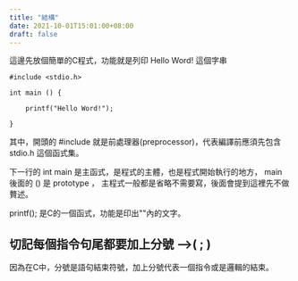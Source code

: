 ```yaml
---
title: "結構"
date: 2021-10-01T15:01:00+08:00
draft: false
---
```

這邊先放個簡單的C程式，功能就是列印 Hello Word! 這個字串

```
#include <stdio.h>

int main () {

    printf("Hello Word!");

}
```
其中，開頭的 #include 就是前處理器(preprocessor)，代表編譯前應須先包含 stdio.h 這個函式集。

下一行的 int main 是主函式，是程式的主體，也是程式開始執行的地方， main 後面的 () 是 prototype ， 主程式一般都是省略不需要寫，後面會提到這裡先不做贅述。

printf(); 是C的一個函式，功能是印出""內的文字。


## 切記每個指令句尾都要加上分號 -->( ; )


因為在C中，分號是語句結束符號，加上分號代表一個指令或是邏輯的結束。
